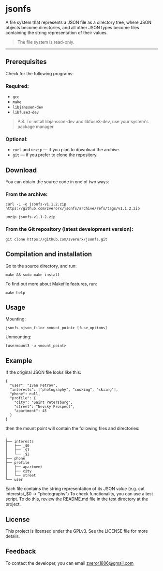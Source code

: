 # jsonfs
A file system that represents a JSON file as a directory tree,
where JSON objects become directories, and all other JSON types become
files containing the string representation of their values.

>The file system is read-only.

---

## Prerequisites

Check for the following programs:

### Required:
* `gcc`
* `make`
* `libjansson-dev`
* `libfuse3-dev`
>P.S. To install libjansson-dev and libfuse3-dev, use your system's package manager.

### Optional:

- `curl` and `unzip` — if you plan to download the archive.
- `git` — if you prefer to clone the repository.


## Download
You can obtain the source code in one of two ways:

### From the archive:
```
curl -L -o jsonfs-v1.1.2.zip https://github.com/zverorx/jsonfs/archive/refs/tags/v1.1.2.zip
```
```
unzip jsonfs-v1.1.2.zip
```

### From the Git repository (latest development version):
```
git clone https://github.com/zverorx/jsonfs.git
```

## Compilation and installation
Go to the source directory, and run:
```
make && sudo make install
```

To find out more about Makefile features, run:
```
make help
```


## Usage

Mounting:
```
jsonfs <json_file> <mount_point> [fuse_options]
```

Unmounting:
```
fusermount3 -u <mount_point>
```

## Example
If the original JSON file looks like this:
```
{
  "user": "Ivan Petrov", 
  "interests": ["photography", "cooking", "skiing"],
  "phone": null,
  "profile": {
    "city": "Saint Petersburg",
    "street": "Nevsky Prospect",
    "apartment": 45
  }
}
```
then the mount point will contain the following files and directories:
 ```
.
├── interests
│   ├── _$0
│   ├── _$1
│   └── _$2
├── phone
├── profile
│   ├── apartment
│   ├── city
│   └── street
└── user

 ```
Each file contains the string representation of its JSON value (e.g. cat interests/_$0 -> "photography") 
To check functionality, you can use a test script. To do this, review the README.md file in the test directory at the project.

## License
This project is licensed under the GPLv3. See the LICENSE file for more details.
## Feedback
To contact the developer, you can email zveror1806@gmail.com
